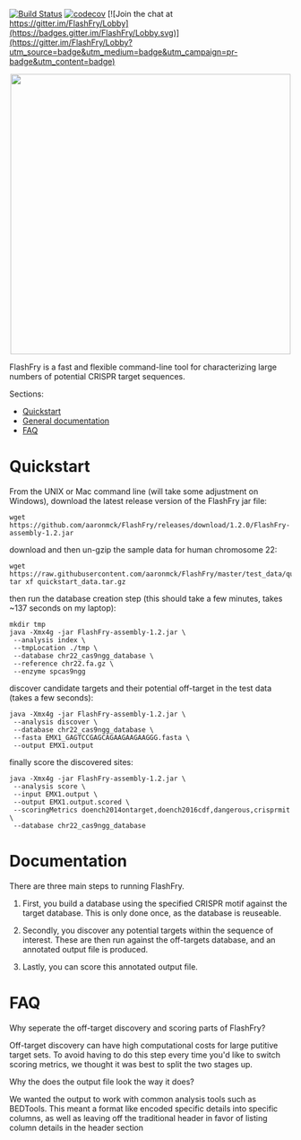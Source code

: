 [![Build Status](https://travis-ci.org/aaronmck/FlashFry.svg?branch=master)](https://travis-ci.org/aaronmck/FlashFry)
[![codecov](https://codecov.io/gh/aaronmck/FlashFry/branch/master/graph/badge.svg)](https://codecov.io/gh/aaronmck/FlashFry)
[![Join the chat at https://gitter.im/FlashFry/Lobby](https://badges.gitter.im/FlashFry/Lobby.svg)](https://gitter.im/FlashFry/Lobby?utm_source=badge&utm_medium=badge&utm_campaign=pr-badge&utm_content=badge)


<p align="center">
<img src="https://raw.githubusercontent.com/aaronmck/FlashFry/master/images/fries.png" width="500">
</p>

FlashFry is a fast and flexible command-line tool for characterizing large numbers of potential CRISPR target sequences. 

Sections:
- [Quickstart](#quickstart)
- [General documentation](#documentation)
- [FAQ](#faq)


# Quickstart

From the UNIX or Mac command line (will take some adjustment on Windows), download the latest release version of the FlashFry jar file:

```shell
wget https://github.com/aaronmck/FlashFry/releases/download/1.2.0/FlashFry-assembly-1.2.jar
```
download and then un-gzip the sample data for human chromosome 22:

```shell
wget https://raw.githubusercontent.com/aaronmck/FlashFry/master/test_data/quickstart_data.tar.gz
tar xf quickstart_data.tar.gz
```

then run the database creation step (this should take a few minutes, takes ~137 seconds on my laptop):

```shell
mkdir tmp
java -Xmx4g -jar FlashFry-assembly-1.2.jar \
 --analysis index \
 --tmpLocation ./tmp \
 --database chr22_cas9ngg_database \
 --reference chr22.fa.gz \
 --enzyme spcas9ngg
```

discover candidate targets and their potential off-target in the test data (takes a few seconds):

```shell
java -Xmx4g -jar FlashFry-assembly-1.2.jar \
 --analysis discover \
 --database chr22_cas9ngg_database \
 --fasta EMX1_GAGTCCGAGCAGAAGAAGAAGGG.fasta \
 --output EMX1.output
```

finally score the discovered sites:

```shell
java -Xmx4g -jar FlashFry-assembly-1.2.jar \
 --analysis score \
 --input EMX1.output \
 --output EMX1.output.scored \
 --scoringMetrics doench2014ontarget,doench2016cdf,dangerous,crisprmit \
 --database chr22_cas9ngg_database
```

# Documentation

There are three main steps to running FlashFry.

1) First, you build a database using the specified CRISPR motif against the target database. This is only done once, as the database is reuseable.

2) Secondly, you discover any potential targets within the sequence of interest. These are then run against the off-targets database, and an annotated output file is produced.

3) Lastly, you can score this annotated output file.


# FAQ

Why seperate the off-target discovery and scoring parts of FlashFry?

Off-target discovery can have high computational costs for large putitive target sets. To avoid having to do this step every time you'd like to switch scoring metrics, we thought it was best to split the two stages up.

Why the does the output file look the way it does?

We wanted the output to work with common analysis tools such as BEDTools. This meant a format like encoded specific details into specific columns, as well as leaving off the traditional header in favor of listing column details in the header section

